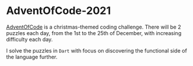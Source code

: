 # AdventOfCode-2021

[AdventOfCode](https://adventofcode.com/2021) is a christmas-themed coding challenge. There will be 2 puzzles each day, from the 1st to the 25th of December, with increasing difficulty each day.

I solve the puzzles in `Dart` with focus on discovering the functional side of the language further.
